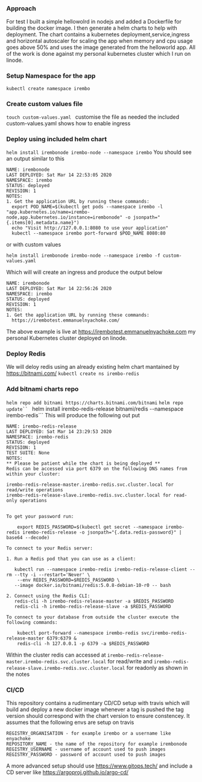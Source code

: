 ### Approach
For test I built a simple hellowolrd in nodejs and added a Dockerfile for building the docker image.
I then generate a helm charts to help with deployment. The chart contains a kubernetes deployment,service,ingress and horizontal autoscaler for scaling the app when memory and cpu usage goes above 50% and uses the image generated from the helloworld app. All of the work is done against my personal kubernetes cluster which I run on linode.
### Setup Namespace for the app
```kubectl create namespace irembo```
### Create custom values file
```touch custom-values.yaml ```
customise the file as needed the included custom-values.yaml shows how to enable ingress
### Deploy using included helm chart
```helm install irembonode irembo-node --namespace irembo```
You should see an output similar to this
```
NAME: irembonode
LAST DEPLOYED: Sat Mar 14 22:53:05 2020
NAMESPACE: irembo
STATUS: deployed
REVISION: 1
NOTES:
1. Get the application URL by running these commands:
  export POD_NAME=$(kubectl get pods --namespace irembo -l "app.kubernetes.io/name=irembo-node,app.kubernetes.io/instance=irembonode" -o jsonpath="{.items[0].metadata.name}")
  echo "Visit http://127.0.0.1:8080 to use your application"
  kubectl --namespace irembo port-forward $POD_NAME 8080:80
```
or with custom values

```helm install irembonode irembo-node --namespace irembo -f custom-values.yaml```

Which will will create an ingress and produce the output below

```
NAME: irembonode
LAST DEPLOYED: Sat Mar 14 22:56:26 2020
NAMESPACE: irembo
STATUS: deployed
REVISION: 1
NOTES:
1. Get the application URL by running these commands:
  https://irembotest.emmanuelnyachoke.com/
```
The above example is live at https://irembotest.emmanuelnyachoke.com  my personal Kubernetes cluster deployed on linode.

### Deploy Redis
We will deloy redis using an already existing helm chart mantained by https://bitnami.com/
```kubectl create ns irembo-redis```
### Add bitnami charts repo
```helm repo add bitnami https://charts.bitnami.com/bitnami```
```helm repo update``
``` helm install irembo-redis-release bitnami/redis --namespace irembo-redis``` 
This will produce the following out put

```
NAME: irembo-redis-release
LAST DEPLOYED: Sat Mar 14 23:29:53 2020
NAMESPACE: irembo-redis
STATUS: deployed
REVISION: 1
TEST SUITE: None
NOTES:
** Please be patient while the chart is being deployed **
Redis can be accessed via port 6379 on the following DNS names from within your cluster:

irembo-redis-release-master.irembo-redis.svc.cluster.local for read/write operations
irembo-redis-release-slave.irembo-redis.svc.cluster.local for read-only operations


To get your password run:

    export REDIS_PASSWORD=$(kubectl get secret --namespace irembo-redis irembo-redis-release -o jsonpath="{.data.redis-password}" | base64 --decode)

To connect to your Redis server:

1. Run a Redis pod that you can use as a client:

   kubectl run --namespace irembo-redis irembo-redis-release-client --rm --tty -i --restart='Never' \
    --env REDIS_PASSWORD=$REDIS_PASSWORD \
   --image docker.io/bitnami/redis:5.0.8-debian-10-r0 -- bash

2. Connect using the Redis CLI:
   redis-cli -h irembo-redis-release-master -a $REDIS_PASSWORD
   redis-cli -h irembo-redis-release-slave -a $REDIS_PASSWORD

To connect to your database from outside the cluster execute the following commands:

    kubectl port-forward --namespace irembo-redis svc/irembo-redis-release-master 6379:6379 &
    redis-cli -h 127.0.0.1 -p 6379 -a $REDIS_PASSWORD
```

Within the cluster redis can accessed at
```irembo-redis-release-master.irembo-redis.svc.cluster.local```
for read/write
and
```irembo-redis-release-slave.irembo-redis.svc.cluster.local```
for readonly as shown in the notes

### CI/CD
This repository contains a rudimentary CD/CD setup with travis which will build and deploy a new docker image whenever a tag is pushed the tag version should correspond with the chart version to ensure constencey. It assumes
that the following envs are setup on travis
```
REGISTRY_ORGANISATION - for example irembo or a username like enyachoke
REPOSITORY_NAME - the name of the repository for example irembonode
REGISTRY_USERNAME - username of account used to push images
REGISTRY_PASSWORD - password of account used to push images
```
A more advanced setup should use https://www.gitops.tech/ and include a CD server like https://argoproj.github.io/argo-cd/